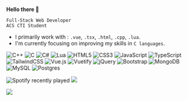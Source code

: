 <!--<img alt="Coding" width="400" src="https://cdn.discordapp.com/attachments/1137824512197541959/1290755926927740949/7wvhkox5u2c8pgh6ndtb.webp?ex=66fd9da2&is=66fc4c22&hm=427097b7c2e223c6cce340c981f64849512d551490fe59c608bfb8743efac1a1&"> -->
**Hello there 👋**

`Full-Stack Web Developer`<br>
`ACS CTI Student`

- I primarily work with : `.vue`, `.tsx`, `.html`, `.cpp`, `.lua`.
- I'm currently focusing on improving my skills in `C languages`. <br>

![C++](https://img.shields.io/badge/c++-%2300599C.svg?style=plastic&logo=c%2B%2B&logoColor=white) ![C](https://img.shields.io/badge/c-%2300599C.svg?style=plastic&logo=c&logoColor=white) ![C#](https://img.shields.io/badge/c%23-%23239120.svg?style=plastic&logo=csharp&logoColor=white)  ![Lua](https://img.shields.io/badge/lua-%232C2D72.svg?style=plastic&logo=lua&logoColor=white) ![HTML5](https://img.shields.io/badge/html5-%23E34F26.svg?style=plastic&logo=html5&logoColor=white) ![CSS3](https://img.shields.io/badge/css3-%231572B6.svg?style=plastic&logo=css3&logoColor=white) ![JavaScript](https://img.shields.io/badge/javascript-%23323330.svg?style=plastic&logo=javascript&logoColor=%23F7DF1E) ![TypeScript](https://img.shields.io/badge/typescript-%23007ACC.svg?style=plastic&logo=typescript&logoColor=white) ![TailwindCSS](https://img.shields.io/badge/tailwindcss-%2338B2AC.svg?style=plastic&logo=tailwind-css&logoColor=white) ![Vue.js](https://img.shields.io/badge/vue.js-%2335495e.svg?style=plastic&logo=vuedotjs&logoColor=%234FC08D) ![Vuetify](https://img.shields.io/badge/Vuetify-1867C0?style=plastic&logo=vuetify&logoColor=AEDDFF) ![jQuery](https://img.shields.io/badge/jquery-%230769AD.svg?style=plastic&logo=jquery&logoColor=white) ![Bootstrap](https://img.shields.io/badge/bootstrap-%238511FA.svg?style=plastic&logo=bootstrap&logoColor=white) ![MongoDB](https://img.shields.io/badge/MongoDB-%234ea94b.svg?style=plastic&logo=mongodb&logoColor=white) ![MySQL](https://img.shields.io/badge/mysql-4479A1.svg?style=plastic&logo=mysql&logoColor=white) ![Postgres](https://img.shields.io/badge/postgres-%23316192.svg?style=plastic&logo=postgresql&logoColor=white)

![Spotify recently played](https://spotify-recently-played-readme.vercel.app/api?user=313tabitfy4bzfbdsrqvuhcezxla&count=2) ![](https://github-readme-stats.vercel.app/api/top-langs/?username=Yolooo332&theme=dark&hide_border=false&include_all_commits=false&count_private=false&layout=compact)

[![](https://visitcount.itsvg.in/api?id=Yolooo332&icon=9&color=3)](https://visitcount.itsvg.in)
